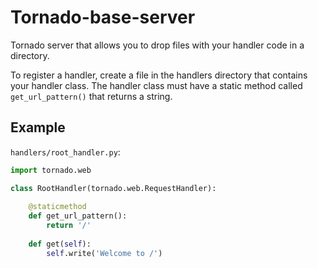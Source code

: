 # Tornado-base-server

Tornado server that allows you to drop files with your handler code in a directory.

To register a handler, create a file in the handlers directory that contains your handler class. The handler class must have a static method called `get_url_pattern()` that returns a string.

## Example

`handlers/root_handler.py`:

```python
import tornado.web

class RootHandler(tornado.web.RequestHandler):
	
	@staticmethod
	def get_url_pattern():
		return '/'
		
	def get(self):
		self.write('Welcome to /')
```